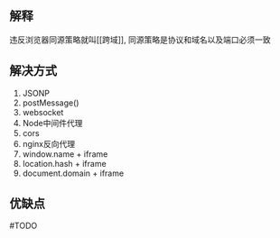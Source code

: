 
## 解释

违反浏览器同源策略就叫[[跨域]], 同源策略是协议和域名以及端口必须一致

## 解决方式

1. JSONP
2. postMessage()
3. websocket
4. Node中间件代理
5. cors
6. nginx反向代理
7. window.name + iframe
8. location.hash + iframe
9. document.domain + iframe

## 优缺点

#TODO



